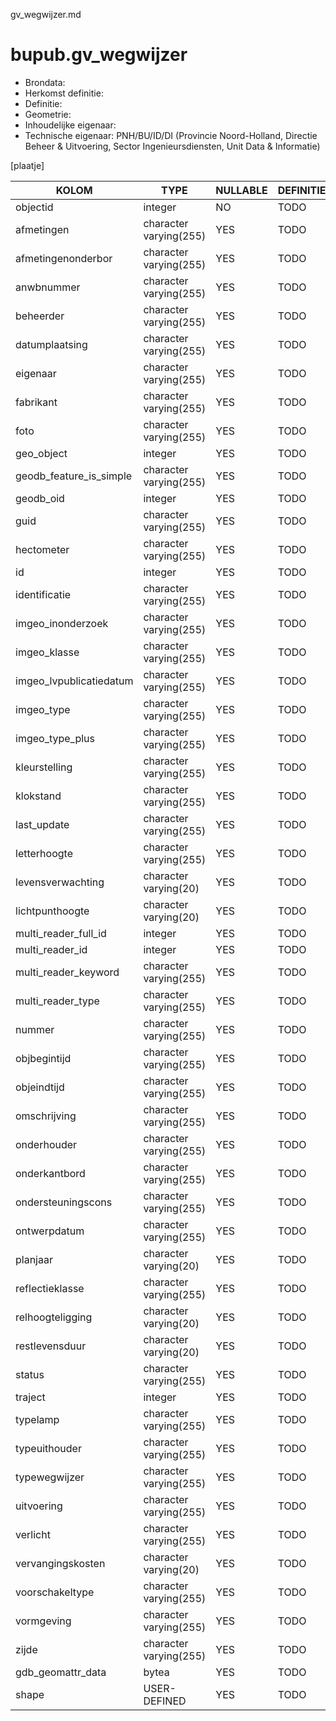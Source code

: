 gv_wegwijzer.md

# bupub.gv_wegwijzer


* Brondata: 
* Herkomst definitie: 
* Definitie: 
* Geometrie: 
* Inhoudelijke eigenaar: 
* Technische eigenaar: PNH/BU/ID/DI (Provincie Noord-Holland, Directie Beheer & Uitvoering, Sector Ingenieursdiensten, Unit Data & Informatie)

[plaatje]


|KOLOM                            |TYPE                       |NULLABLE|DEFINITIE|
|------                           |----                       |-----   |-----    |
|objectid                         |integer                    |NO      |TODO|
|afmetingen                       |character varying(255)     |YES     |TODO|
|afmetingenonderbor               |character varying(255)     |YES     |TODO|
|anwbnummer                       |character varying(255)     |YES     |TODO|
|beheerder                        |character varying(255)     |YES     |TODO|
|datumplaatsing                   |character varying(255)     |YES     |TODO|
|eigenaar                         |character varying(255)     |YES     |TODO|
|fabrikant                        |character varying(255)     |YES     |TODO|
|foto                             |character varying(255)     |YES     |TODO|
|geo_object                       |integer                    |YES     |TODO|
|geodb_feature_is_simple          |character varying(255)     |YES     |TODO|
|geodb_oid                        |integer                    |YES     |TODO|
|guid                             |character varying(255)     |YES     |TODO|
|hectometer                       |character varying(255)     |YES     |TODO|
|id                               |integer                    |YES     |TODO|
|identificatie                    |character varying(255)     |YES     |TODO|
|imgeo_inonderzoek                |character varying(255)     |YES     |TODO|
|imgeo_klasse                     |character varying(255)     |YES     |TODO|
|imgeo_lvpublicatiedatum          |character varying(255)     |YES     |TODO|
|imgeo_type                       |character varying(255)     |YES     |TODO|
|imgeo_type_plus                  |character varying(255)     |YES     |TODO|
|kleurstelling                    |character varying(255)     |YES     |TODO|
|klokstand                        |character varying(255)     |YES     |TODO|
|last_update                      |character varying(255)     |YES     |TODO|
|letterhoogte                     |character varying(255)     |YES     |TODO|
|levensverwachting                |character varying(20)      |YES     |TODO|
|lichtpunthoogte                  |character varying(20)      |YES     |TODO|
|multi_reader_full_id             |integer                    |YES     |TODO|
|multi_reader_id                  |integer                    |YES     |TODO|
|multi_reader_keyword             |character varying(255)     |YES     |TODO|
|multi_reader_type                |character varying(255)     |YES     |TODO|
|nummer                           |character varying(255)     |YES     |TODO|
|objbegintijd                     |character varying(255)     |YES     |TODO|
|objeindtijd                      |character varying(255)     |YES     |TODO|
|omschrijving                     |character varying(255)     |YES     |TODO|
|onderhouder                      |character varying(255)     |YES     |TODO|
|onderkantbord                    |character varying(255)     |YES     |TODO|
|ondersteuningscons               |character varying(255)     |YES     |TODO|
|ontwerpdatum                     |character varying(255)     |YES     |TODO|
|planjaar                         |character varying(20)      |YES     |TODO|
|reflectieklasse                  |character varying(255)     |YES     |TODO|
|relhoogteligging                 |character varying(20)      |YES     |TODO|
|restlevensduur                   |character varying(20)      |YES     |TODO|
|status                           |character varying(255)     |YES     |TODO|
|traject                          |integer                    |YES     |TODO|
|typelamp                         |character varying(255)     |YES     |TODO|
|typeuithouder                    |character varying(255)     |YES     |TODO|
|typewegwijzer                    |character varying(255)     |YES     |TODO|
|uitvoering                       |character varying(255)     |YES     |TODO|
|verlicht                         |character varying(255)     |YES     |TODO|
|vervangingskosten                |character varying(20)      |YES     |TODO|
|voorschakeltype                  |character varying(255)     |YES     |TODO|
|vormgeving                       |character varying(255)     |YES     |TODO|
|zijde                            |character varying(255)     |YES     |TODO|
|gdb_geomattr_data                |bytea                      |YES     |TODO|
|shape                            |USER-DEFINED               |YES     |TODO|
